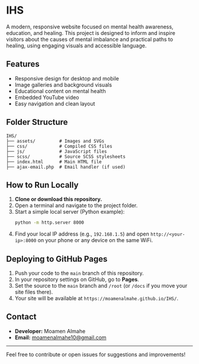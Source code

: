 # IHS

A modern, responsive website focused on mental health awareness, education, and healing. This project is designed to inform and inspire visitors about the causes of mental imbalance and practical paths to healing, using engaging visuals and accessible language.

## Features
- Responsive design for desktop and mobile
- Image galleries and background visuals
- Educational content on mental health
- Embedded YouTube video
- Easy navigation and clean layout

## Folder Structure
```
IHS/
├── assets/         # Images and SVGs
├── css/            # Compiled CSS files
├── js/             # JavaScript files
├── scss/           # Source SCSS stylesheets
├── index.html      # Main HTML file
├── ajax-email.php  # Email handler (if used)
```

## How to Run Locally
1. **Clone or download this repository.**
2. Open a terminal and navigate to the project folder.
3. Start a simple local server (Python example):
   ```sh
   python -m http.server 8000
   ```
4. Find your local IP address (e.g., `192.168.1.5`) and open `http://<your-ip>:8000` on your phone or any device on the same WiFi.

## Deploying to GitHub Pages
1. Push your code to the `main` branch of this repository.
2. In your repository settings on GitHub, go to **Pages**.
3. Set the source to the `main` branch and `/root` (or `/docs` if you move your site files there).
4. Your site will be available at `https://moamenalmahe.github.io/IHS/`.

## Contact
- **Developer:** Moamen Almahe
- **Email:** moamenalmahe10@gmail.com

---
Feel free to contribute or open issues for suggestions and improvements! 
